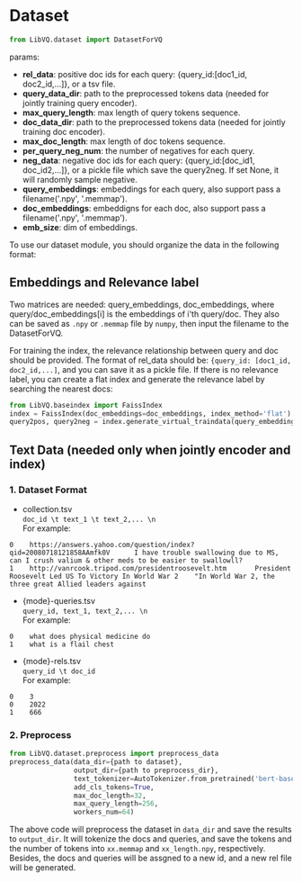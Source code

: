 # Dataset
```python
from LibVQ.dataset import DatasetForVQ
```
params:
- **rel_data**: positive doc ids for each query: {query_id:[doc1_id, doc2_id,...]}, or a tsv file.
- **query_data_dir**: path to the preprocessed tokens data (needed for jointly training query encoder).
- **max_query_length**: max length of query tokens sequence.
- **doc_data_dir**: path to the preprocessed tokens data (needed for jointly training doc encoder).
- **max_doc_length**: max length of doc tokens sequence.
- **per_query_neg_num**: the number of negatives for each query.
- **neg_data**: negative doc ids for each query: {query_id:[doc_id1, doc_id2,...]}, or a pickle file which save the query2neg.
                        If set None, it will randomly sample negative.
- **query_embeddings**: embeddings for each query, also support pass a filename('.npy', '.memmap').
- **doc_embeddings**: embeddigns for each doc, also support pass a filename('.npy', '.memmap').
- **emb_size**: dim of embeddings.

To use our dataset module, you should organize the data in the following format:

## Embeddings and Relevance label
Two matrices are needed: query_embeddings, doc_embeddings, where query/doc_embeddings[i] 
is the embeddings of i'th query/doc. 
They also can be saved as `.npy` or `.memmap` file by `numpy`, then input the filename to the DatasetForVQ.

For training the index, the relevance relationship between query and doc should be provided. 
The format of rel_data should be: `{query_id: [doc1_id, doc2_id,...]`, and you can save it as a pickle file.
If there is no relevance label, you can create a flat index and generate the relevance label by 
searching the nearest docs:
```python
from LibVQ.baseindex import FaissIndex
index = FaissIndex(doc_embeddings=doc_embeddings, index_method='flat')
query2pos, query2neg = index.generate_virtual_traindata(query_embeddings)
```


## Text Data (needed only when jointly encoder and index)
### 1. Dataset Format
- collection.tsv  
`doc_id \t text_1 \t text_2,... \n`  
For example:
```
0    https://answers.yahoo.com/question/index?qid=20080718121858AAmfk0V      I have trouble swallowing due to MS, can I crush valium & other meds to be easier to swallowll?
1    http://vanrcook.tripod.com/presidentroosevelt.htm       President Roosevelt Led US To Victory In World War 2    "In World War 2, the three great Allied leaders against 
```

- {mode}-queries.tsv  
`query_id, text_1, text_2,... \n`  
For example:
```
0    what does physical medicine do
1    what is a flail chest
```

- {mode}-rels.tsv  
`query_id \t doc_id`  
For example:
```
0    3
0    2022
1    666
```

### 2. Preprocess

```python
from LibVQ.dataset.preprocess import preprocess_data
preprocess_data(data_dir={path to dataset},
                output_dir={path to preprocess_dir},
                text_tokenizer=AutoTokenizer.from_pretrained('bert-base-uncased'),
                add_cls_tokens=True,
                max_doc_length=32,
                max_query_length=256,
                workers_num=64)

```
The above code will preprocess the dataset in `data_dir` and save the results to `output_dir`.
It will tokenize the docs and queries, and save the tokens and the number of tokens 
into `xx.memmap` and `xx_length.npy`, respectively.
Besides, the docs and queries will be assgned to a new id, and a new rel file will be generated.


